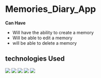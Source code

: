# Memories_Diary_App

<b>Can Have</b>
- Will have the ability to create a memory
- Will be able to edit a memory 
- will be able to delete a memory 


## technologies Used 
 <img src = "https://img.shields.io/badge/NODEJS-6aa84f?style=for-the-badge&logo=Node.js&logoColor=white">   <img src = "https://img.shields.io/badge/CSS3-1572B6?style=for-the-badge&logo=css3&logoColor=white"> <img src = "https://img.shields.io/badge/ReactJs-61DAFB?style=for-the-badge&logo=react&logoColor=black">  <img src = "https://img.shields.io/badge/MongoDB-ffffff?style=for-the-badge&logo=MongoDB&MongoDB=black">  <img src = "https://img.shields.io/badge/Express-1572B6?style=for-the-badge&logo=Express&Color=black">
